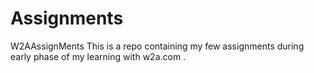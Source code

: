 # Assignments
W2AAssignMents
This is a repo containing my few assignments during early phase of my learning with w2a.com .
